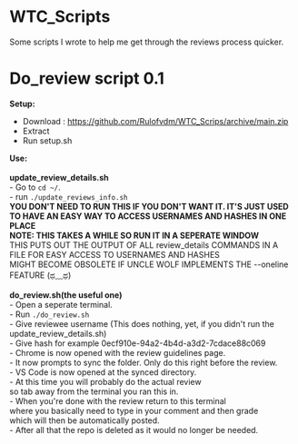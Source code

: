# WTC_Scripts
Some scripts I wrote to help me get through the reviews process quicker.

# Do_review script 0.1
__Setup:__
  - Download : https://github.com/Rulofvdm/WTC_Scrips/archive/main.zip
  - Extract
  - Run setup.sh
    
__Use:__</br></br>
	__update_review_details.sh__</br>
	- Go to `cd ~/`.</br>
	- run `./update_reviews_info.sh`</br>
		__YOU DON'T NEED TO RUN THIS IF YOU DON'T WANT IT. IT'S JUST USED TO HAVE AN EASY WAY TO ACCESS USERNAMES AND HASHES IN ONE PLACE__</br>
		__NOTE: THIS TAKES A WHILE SO RUN IT IN A SEPERATE WINDOW__</br>
		THIS PUTS OUT THE OUTPUT OF ALL review_details COMMANDS IN A FILE FOR EASY ACCESS TO USERNAMES AND HASHES</br>
		MIGHT BECOME OBSOLETE IF UNCLE WOLF IMPLEMENTS THE --oneline FEATURE (ಥ﹏ಥ) </br></br>
	__do_review.sh(the useful one)__</br>
	- Open a seperate terminal.</br>
	- Run ```./do_review.sh```</br>
	- Give reviewee username (This does nothing, yet, if you didn't run the update_review_details.sh)</br>
	- Give hash for example 0ecf910e-94a2-4b4d-a3d2-7cdace88c069</br>
	- Chrome is now opened with the review guidelines page.</br>
	- It now prompts to sync the folder. Only do this right before the review.</br>
	- VS Code is now opened at the synced directory.</br>
	- At this time you will probably do the actual review</br>
	 so tab away from the terminal you ran this in.</br>
	- When you're done with the review return to this terminal </br>
	 where you basically need to type in your comment and then grade</br>
	 which will then be automatically posted.</br>
	- After all that the repo is deleted as it would no longer be needed.</br>

